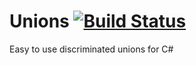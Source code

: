 # Unions [![Build Status](https://travis-ci.org/jonschoning/Unions.svg?branch=master)](https://travis-ci.org/jonschoning/Unions)

Easy to use discriminated unions for C#

